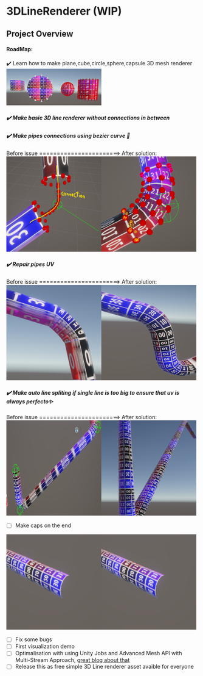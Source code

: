 # 3DLineRenderer (WIP)
## Project Overview  <br>
#### RoadMap:

:heavy_check_mark: Learn how to make plane,cube,circle,sphere,capsule 3D mesh renderer <br>
<img src="ReadmeAssets/Primitive3DShapes.png" width=250><br>

##### :heavy_check_mark: Make basic 3D line renderer without connections in between <br>

##### :heavy_check_mark: Make pipes connections using bezier curve 🤔<br>
Before issue =======================> After solution:<br>
<img src="ReadmeAssets/pipesConnections.png" width=250 height=250 align='left'>
<img src="ReadmeAssets/pipesConnectionsSolution.png" width=250 height=250> <br>

##### :heavy_check_mark: Repair pipes UV<br>
Before issue =======================> After solution:<br>
<img src="ReadmeAssets/uvIssue.png" width=250 height=250 align='left'>
<img src="ReadmeAssets/uvIssueSolved.png" width=250 height=250> <br>

##### :heavy_check_mark: Make auto line spliting if single line is too big to ensure that uv is always perfecto✨<br>
Before issue =======================> After solution:<br>
<img src="ReadmeAssets/autolineSpliting.png" width=250 height=250 align='left'>
<img src="ReadmeAssets/autolineSplitingSolved.png" width=250 height=250> <br>
- [ ] Make caps on the end<br>
<img src="ReadmeAssets/PipesCap.png" width=250 height=250 align='left'> 
<img src="ReadmeAssets/PipesCap.png" width=250 height=250 ><br>

- [ ] Fix some bugs<br>
- [ ] First visualization demo<br>
- [ ] Optimalisation with using Unity Jobs and Advanced Mesh API with Multi-Stream Approach, <a href="https://catlikecoding.com/unity/tutorials/procedural-meshes/creating-a-mesh/">great blog about that</a><br>
- [ ] Release this as free simple 3D Line renderer asset avaible for everyone <br>
